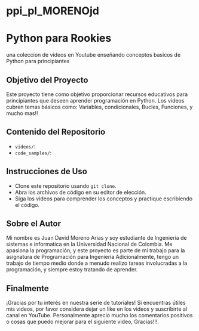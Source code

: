 # ppi_pl_MORENOjd
# Python para Rookies
una coleccion de videos en Youtube enseñando conceptos basicos de Python para principiantes

## Objetivo del Proyecto
Este proyecto tiene como objetivo proporcionar recursos educativos para principiantes que deseen aprender programación en Python. Los videos cubren temas básicos como:
Variables,
condicionales,
Bucles,
Funciones,
y mucho mas!!

## Contenido del Repositorio
- `videos/`: 
- `code_samples/`: 

## Instrucciones de Uso
- Clone este repositorio usando `git clone`.
- Abra los archivos de código en su editor de elección.
- Siga los videos para comprender los conceptos y practique escribiendo el código.

## Sobre el Autor
Mi nombre es Juan David Moreno Arias y soy estudiante de Ingeniería de sistemas e informatica en la Universidad Nacional de Colombia.
Me apasiona la programación, y este proyecto es parte de mi trabajo para la asignatura de Programación para Ingeniería
Adicionalmente, tengo un trabajo de tiempo medio donde a menudo realizo tareas involucradas a la programación, y siempre estoy tratando de aprender.

## Finalmente
¡Gracias por tu interés en nuestra serie de tutoriales! Si encuentras útiles mis videos, por favor considera dejar un like en los videos y suscribirte al canal en YouTube.
Personalmente aprecio mucho los comentarios positivos o cosas que puedo mejorar para el siguiente video, Gracias!!!.

